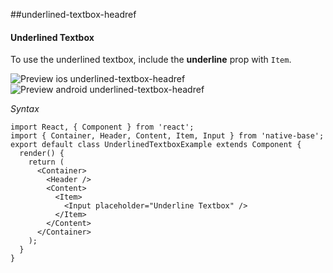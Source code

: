 ##underlined-textbox-headref
#### Underlined Textbox

To use the underlined textbox, include the <b>underline</b> prop with <code>Item</code>.

![Preview ios underlined-textbox-headref](https://github.com/GeekyAnts/NativeBase-KitchenSink/raw/v2.2.0/screenshots/ios/input-underline.png)
![Preview android underlined-textbox-headref](https://github.com/GeekyAnts/NativeBase-KitchenSink/raw/v2.2.0/screenshots/android/input-underline.png)

*Syntax*

<pre class="line-numbers"><code class="language-jsx">import React, { Component } from 'react';
import { Container, Header, Content, Item, Input } from 'native-base';
export default class UnderlinedTextboxExample extends Component {
  render() {
    return (
      &lt;Container>
        &lt;Header />
        &lt;Content>
          &lt;Item>
            &lt;Input placeholder="Underline Textbox" />
          &lt;/Item>
        &lt;/Content>
      &lt;/Container>
    );
  }
}</code></pre><br />

